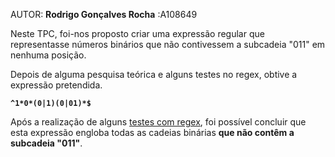 
AUTOR: **Rodrigo Gonçalves Rocha** :A108649

Neste TPC, foi-nos proposto criar uma expressão regular que representasse números binários que não contivessem a subcadeia "011" em nenhuma posição.

Depois de alguma pesquisa teórica e alguns testes no regex, obtive a expressão pretendida.

**```^1*0*(0|1)(0|01)*$```**

Após a realização de alguns [testes com regex](testes_regex.png/), foi possível concluir que esta expressão engloba todas as cadeias binárias **que não contêm a subcadeia "011"**.
